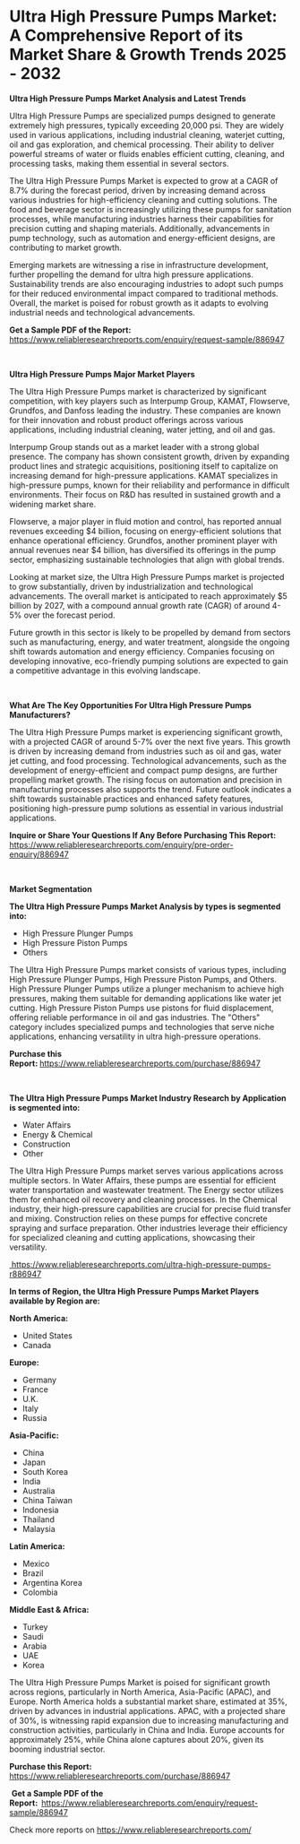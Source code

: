 <p><h1>Ultra High Pressure Pumps Market: A Comprehensive Report of its Market Share & Growth Trends 2025 - 2032</h1></p><p><strong>Ultra High Pressure Pumps Market Analysis and Latest Trends</strong></p>
<p><p>Ultra High Pressure Pumps are specialized pumps designed to generate extremely high pressures, typically exceeding 20,000 psi. They are widely used in various applications, including industrial cleaning, waterjet cutting, oil and gas exploration, and chemical processing. Their ability to deliver powerful streams of water or fluids enables efficient cutting, cleaning, and processing tasks, making them essential in several sectors.</p><p>The Ultra High Pressure Pumps Market is expected to grow at a CAGR of 8.7% during the forecast period, driven by increasing demand across various industries for high-efficiency cleaning and cutting solutions. The food and beverage sector is increasingly utilizing these pumps for sanitation processes, while manufacturing industries harness their capabilities for precision cutting and shaping materials. Additionally, advancements in pump technology, such as automation and energy-efficient designs, are contributing to market growth.</p><p>Emerging markets are witnessing a rise in infrastructure development, further propelling the demand for ultra high pressure applications. Sustainability trends are also encouraging industries to adopt such pumps for their reduced environmental impact compared to traditional methods. Overall, the market is poised for robust growth as it adapts to evolving industrial needs and technological advancements.</p></p>
<p><strong>Get a Sample PDF of the Report:&nbsp;</strong> <a href="https://www.reliableresearchreports.com/enquiry/request-sample/886947?utm_campaign=2197&utm_medium=2&utm_source=Github&utm_content=ia&utm_term=17022025&utm_id=ultra-high-pressure-pumps">https://www.reliableresearchreports.com/enquiry/request-sample/886947</a></p>
<p>&nbsp;</p>
<p><strong>Ultra High Pressure Pumps Major Market Players</strong></p>
<p><p>The Ultra High Pressure Pumps market is characterized by significant competition, with key players such as Interpump Group, KAMAT, Flowserve, Grundfos, and Danfoss leading the industry. These companies are known for their innovation and robust product offerings across various applications, including industrial cleaning, water jetting, and oil and gas.</p><p>Interpump Group stands out as a market leader with a strong global presence. The company has shown consistent growth, driven by expanding product lines and strategic acquisitions, positioning itself to capitalize on increasing demand for high-pressure applications. KAMAT specializes in high-pressure pumps, known for their reliability and performance in difficult environments. Their focus on R&D has resulted in sustained growth and a widening market share.</p><p>Flowserve, a major player in fluid motion and control, has reported annual revenues exceeding $4 billion, focusing on energy-efficient solutions that enhance operational efficiency. Grundfos, another prominent player with annual revenues near $4 billion, has diversified its offerings in the pump sector, emphasizing sustainable technologies that align with global trends.</p><p>Looking at market size, the Ultra High Pressure Pumps market is projected to grow substantially, driven by industrialization and technological advancements. The overall market is anticipated to reach approximately $5 billion by 2027, with a compound annual growth rate (CAGR) of around 4-5% over the forecast period.</p><p>Future growth in this sector is likely to be propelled by demand from sectors such as manufacturing, energy, and water treatment, alongside the ongoing shift towards automation and energy efficiency. Companies focusing on developing innovative, eco-friendly pumping solutions are expected to gain a competitive advantage in this evolving landscape.</p></p>
<p>&nbsp;</p>
<p><strong>What Are The Key Opportunities For Ultra High Pressure Pumps Manufacturers?</strong></p>
<p><p>The Ultra High Pressure Pumps market is experiencing significant growth, with a projected CAGR of around 5-7% over the next five years. This growth is driven by increasing demand from industries such as oil and gas, water jet cutting, and food processing. Technological advancements, such as the development of energy-efficient and compact pump designs, are further propelling market growth. The rising focus on automation and precision in manufacturing processes also supports the trend. Future outlook indicates a shift towards sustainable practices and enhanced safety features, positioning high-pressure pump solutions as essential in various industrial applications.</p></p>
<p><strong>Inquire or Share Your Questions If Any Before Purchasing This Report:</strong> <a href="https://www.reliableresearchreports.com/enquiry/pre-order-enquiry/886947?utm_campaign=2197&utm_medium=2&utm_source=Github&utm_content=ia&utm_term=17022025&utm_id=ultra-high-pressure-pumps">https://www.reliableresearchreports.com/enquiry/pre-order-enquiry/886947</a></p>
<p>&nbsp;</p>
<p><strong>Market Segmentation</strong></p>
<p><strong>The Ultra High Pressure Pumps Market Analysis by types is segmented into:</strong></p>
<p><ul><li>High Pressure Plunger Pumps</li><li>High Pressure Piston Pumps</li><li>Others</li></ul></p>
<p><p>The Ultra High Pressure Pumps market consists of various types, including High Pressure Plunger Pumps, High Pressure Piston Pumps, and Others. High Pressure Plunger Pumps utilize a plunger mechanism to achieve high pressures, making them suitable for demanding applications like water jet cutting. High Pressure Piston Pumps use pistons for fluid displacement, offering reliable performance in oil and gas industries. The "Others" category includes specialized pumps and technologies that serve niche applications, enhancing versatility in ultra high-pressure operations.</p></p>
<p><strong>Purchase this Report:&nbsp;</strong><a href="https://www.reliableresearchreports.com/purchase/886947?utm_campaign=2197&utm_medium=2&utm_source=Github&utm_content=ia&utm_term=17022025&utm_id=ultra-high-pressure-pumps">https://www.reliableresearchreports.com/purchase/886947</a></p>
<p>&nbsp;</p>
<p><strong>The Ultra High Pressure Pumps Market Industry Research by Application is segmented into:</strong></p>
<p><ul><li>Water Affairs</li><li>Energy & Chemical</li><li>Construction</li><li>Other</li></ul></p>
<p><p>The Ultra High Pressure Pumps market serves various applications across multiple sectors. In Water Affairs, these pumps are essential for efficient water transportation and wastewater treatment. The Energy sector utilizes them for enhanced oil recovery and cleaning processes. In the Chemical industry, their high-pressure capabilities are crucial for precise fluid transfer and mixing. Construction relies on these pumps for effective concrete spraying and surface preparation. Other industries leverage their efficiency for specialized cleaning and cutting applications, showcasing their versatility.</p></p>
<p><a href="https://www.reliableresearchreports.com/ultra-high-pressure-pumps-r886947?utm_campaign=2197&utm_medium=2&utm_source=Github&utm_content=ia&utm_term=17022025&utm_id=ultra-high-pressure-pumps">&nbsp;https://www.reliableresearchreports.com/ultra-high-pressure-pumps-r886947</a></p>
<p><strong>In terms of Region, the Ultra High Pressure Pumps Market Players available by Region are:</strong></p>
<p>
    <p> <strong> North America: </strong>
        <ul>
            <li>United States</li>
            <li>Canada</li>
        </ul>
        </p> 
    <p> <strong> Europe: </strong>
        <ul>
            <li>Germany</li>
            <li>France</li>
            <li>U.K.</li>
            <li>Italy</li>
            <li>Russia</li>
        </ul>
        </p> 
    <p> <strong> Asia-Pacific: </strong>
        <ul>
            <li>China</li>
            <li>Japan</li>
            <li>South Korea</li>
            <li>India</li>
            <li>Australia</li>
            <li>China Taiwan</li>
            <li>Indonesia</li>
            <li>Thailand</li>
            <li>Malaysia</li>
        </ul>
        </p> 
    <p> <strong> Latin America: </strong>
        <ul>
            <li>Mexico</li>
            <li>Brazil</li>
            <li>Argentina Korea</li>
            <li>Colombia</li>
        </ul>
        </p> 
    <p> <strong> Middle East & Africa: </strong>
        <ul>
            <li>Turkey</li>
            <li>Saudi</li>
            <li>Arabia</li>
            <li>UAE</li>
            <li>Korea</li>
        </ul>
    </p>
    </p>
<p><p>The Ultra High Pressure Pumps Market is poised for significant growth across regions, particularly in North America, Asia-Pacific (APAC), and Europe. North America holds a substantial market share, estimated at 35%, driven by advances in industrial applications. APAC, with a projected share of 30%, is witnessing rapid expansion due to increasing manufacturing and construction activities, particularly in China and India. Europe accounts for approximately 25%, while China alone captures about 20%, given its booming industrial sector.</p></p>
<p><strong>Purchase this Report: </strong><a href="https://www.reliableresearchreports.com/purchase/886947?utm_campaign=2197&utm_medium=2&utm_source=Github&utm_content=ia&utm_term=17022025&utm_id=ultra-high-pressure-pumps">https://www.reliableresearchreports.com/purchase/886947</a></p>
<p>&nbsp;<strong>Get a Sample PDF of the Report:&nbsp;&nbsp;</strong><a href="https://www.reliableresearchreports.com/enquiry/request-sample/886947?utm_campaign=2197&utm_medium=2&utm_source=Github&utm_content=ia&utm_term=17022025&utm_id=ultra-high-pressure-pumps">https://www.reliableresearchreports.com/enquiry/request-sample/886947</a></p>
<p><strong></strong></p>
<p>Check more reports on <a href="https://www.reliableresearchreports.com/?utm_campaign=2197&utm_medium=2&utm_source=Github&utm_content=ia&utm_term=17022025&utm_id=ultra-high-pressure-pumps">https://www.reliableresearchreports.com/</a></p>